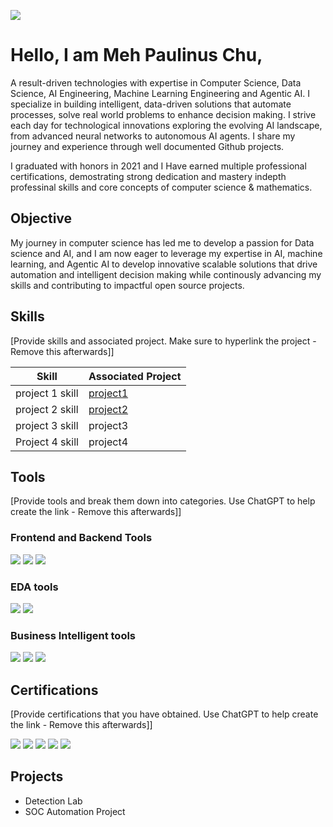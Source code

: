 <a href="https://www.linkedin.com/in/mehpaulinuschu/"><img src="https://img.shields.io/badge/-LinkedIn-0072b1?&style=for-the-badge&logo=linkedin&logoColor=white" /></a>
# Hello, I am Meh Paulinus Chu, 

A result-driven technologies with expertise in Computer Science, Data Science, AI Engineering, Machine Learning Engineering and Agentic AI.
I specialize in building intelligent, data-driven solutions that automate processes, solve real world problems to enhance decision making. I strive each day for technological innovations
exploring the evolving AI landscape, from advanced neural networks to autonomous AI agents. I share my journey and experience through well documented Github projects.

I graduated with honors in 2021 and I Have earned multiple professional certifications, demostrating strong dedication and mastery indepth professinal skills and core concepts of computer science & mathematics.

## Objective


My journey in computer science has led me to develop a passion for Data science and AI, and I am now eager to leverage my expertise in AI, machine learning, and Agentic AI to develop innovative scalable solutions that drive automation and intelligent decision making while continously advancing my skills and contributing to impactful open source projects.

## Skills
[Provide skills and associated project. Make sure to hyperlink the project - Remove this afterwards]]

| Skill                                         | Associated Project         |
|-----------------------------------------------|----------------------------|
|    project 1  skill  | <a href="https://google.com">project1</a>|
| project 2 skill | <a href="https://google.com">project2</a>|
|  project 3 skill      | project3|
| Project 4 skill      | project4|


## Tools
[Provide tools and break them down into categories. Use ChatGPT to help create the link - Remove this afterwards]]

### Frontend and Backend Tools
<div>
    <img src="https://img.shields.io/badge/-Wireshark-1679A7?&style=for-the-badge&logo=Wireshark&logoColor=white" />
    <img src="https://img.shields.io/badge/-Suricata-EF3B2D?&style=for-the-badge&logo=Suricata&logoColor=white" />
    <img src="https://img.shields.io/badge/-Zeek-777BB4?&style=for-the-badge&logo=Zeek&logoColor=white" />
</div>

### EDA tools
<div>
    <img src="https://img.shields.io/badge/-Microsoft_Defender_for_Endpoint-00A4EF?&style=for-the-badge&logo=Microsoft&logoColor=white" />
    <img src="https://img.shields.io/badge/-Velociraptor-4B275F?&style=for-the-badge&logo=Velociraptor&logoColor=white" />
</div>

### Business Intelligent tools
<div>
    <img src="https://img.shields.io/badge/-Microsoft_Sentinel-0078D4?&style=for-the-badge&logo=Microsoft&logoColor=white" />
    <img src="https://img.shields.io/badge/-Splunk-000000?&style=for-the-badge&logo=Splunk&logoColor=white" />
    <img src="https://img.shields.io/badge/-Elastic-005571?&style=for-the-badge&logo=Elastic&logoColor=white" />
</div>

## Certifications
[Provide certifications that you have obtained. Use ChatGPT to help create the link - Remove this afterwards]]
<div>
<img src="https://img.shields.io/badge/-Security%2B-FF0000?&style=for-the-badge&logo=CompTIA&logoColor=white" />
<img src="https://img.shields.io/badge/-Network%2B-007ACC?&style=for-the-badge&logo=CompTIA&logoColor=white" />
<img src="https://img.shields.io/badge/-A%2B-4D4D4D?&style=for-the-badge&logo=CompTIA&logoColor=white" />
<img src="https://img.shields.io/badge/-CDSA-006400?&style=for-the-badge&logoColor=white" />
<img src="https://img.shields.io/badge/-CCD-000080?&style=for-the-badge&logoColor=white" />
</div>

## Projects
- Detection Lab
- SOC Automation Project
